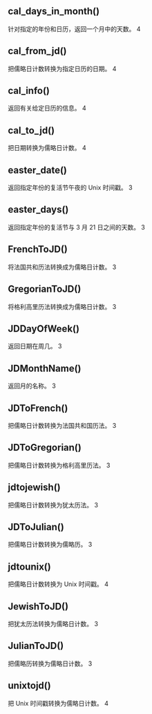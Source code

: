 
## cal_days_in_month()

针对指定的年份和日历，返回一个月中的天数。	4

## cal_from_jd()

把儒略日计数转换为指定日历的日期。	4

## cal_info()

返回有关给定日历的信息。	4

## cal_to_jd()

把日期转换为儒略日计数。	4

## easter_date()

返回指定年份的复活节午夜的 Unix 时间戳。	3

## easter_days()

返回指定年份的复活节与 3 月 21 日之间的天数。	3

## FrenchToJD()

将法国共和历法转换成为儒略日计数。	3

## GregorianToJD()

将格利高里历法转换成为儒略日计数。	3

## JDDayOfWeek()

返回日期在周几。	3

## JDMonthName()

返回月的名称。	3

## JDToFrench()

把儒略日计数转换为法国共和国历法。	3

## JDToGregorian()

把儒略日计数转换为格利高里历法。	3

## jdtojewish()

把儒略日计数转换为犹太历法。	3

## JDToJulian()

把儒略日计数转换为儒略历。	3

## jdtounix()

把儒略日计数转换为 Unix 时间戳。	4

## JewishToJD()

把犹太历法转换为儒略日计数。	3

## JulianToJD()

把儒略历转换为儒略日计数。	3

## unixtojd()

把 Unix 时间戳转换为儒略日计数。	4
